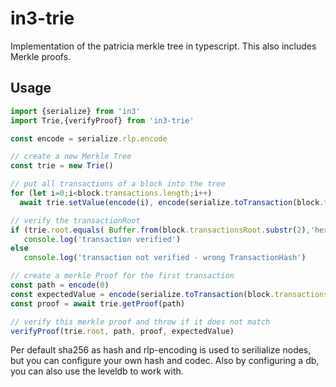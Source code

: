 # in3-trie
Implementation of the patricia merkle tree in typescript.
This also includes Merkle proofs.


## Usage

```js
import {serialize} from 'in3'
import Trie,{verifyProof} from 'in3-trie'

const encode = serialize.rlp.encode

// create a new Merkle Tree
const trie = new Trie()

// put all transactions of a block into the tree
for (let i=0;i<block.transactions.length;i++) 
  await trie.setValue(encode(i), encode(serialize.toTransaction(block.transactions[i])))

// verify the transactionRoot
if (trie.root.equals( Buffer.from(block.transactionsRoot.substr(2),'hex')))
   console.log('transaction verified')
else
   console.log('transaction not verified - wrong TransactionHash')

// create a merkle Proof for the first transaction
const path = encode(0)
const expectedValue = encode(serialize.toTransaction(block.transactions[0]))
const proof = await trie.getProof(path)

// verify this merkle proof and throw if it does not match
verifyProof(trie.root, path, proof, expectedValue)

```

Per default sha256 as hash and rlp-encoding is used to serilialize nodes, but you can configure your own hash and codec.
Also by configuring a db, you can also use the leveldb to work with.
